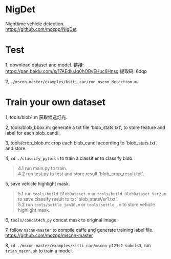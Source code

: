 # NigDet
Nighttime vehicle detection.  
https://github.com/mozpp/NigDet

# Test
1, download dataset and model. 链接: https://pan.baidu.com/s/17AEdluJq0hOByEHuc6Hnsg 提取码: 6dqp 

2, `./mscnn-master/examples/kitti_car/run_mscnn_detection.m`.

# Train your own dataset
1, tools/blob1.m 获取候选灯光.

2, tools/blob_bbox.m: generate a txt file 'blob_stats.txt', to store feature and label for each blob_candi.

3, tools/crop_blob.m: crop each blob_candi according to 'blob_stats.txt', and store.

4, `cd ./classify_pytorch` to train a classifier to classify blob.  
> 4.1 run main.py to train.  
> 4.2 run test.py to test and store result 'blob_crop_result.txt'.

5, save vehicle highlight mask.  
> 5.1 run `tools/build_BlobDataset.m` or `tools/build_BlobDataset_Ver2.m` to save classify result to txt 'blob_statsVer1.txt'.  
> 5.2 run `tools/settle_jan30.m` or `tools/settle_.m` to store vehicle highlight mask.

6, `tools/concat4ch.py` concat mask to original image.

7, follow `mscnn-master` to compile caffe and generate training label file.  
https://github.com/mozpp/mscnn-master

8, `cd ./mscnn-master/examples/kitti_car/mscnn-p123s2-subcls3`, run `trian_mscnn.sh` to train a model.
